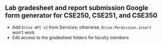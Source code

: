 ## Lab gradesheet and report submission Google form generator for CSE250, CSE251, and CSE350
- Add `Drive API v2` from Services; otherwise, `Drive.Permission.insert` won't work
- Edit access to the gradesheet folders for faculty members
